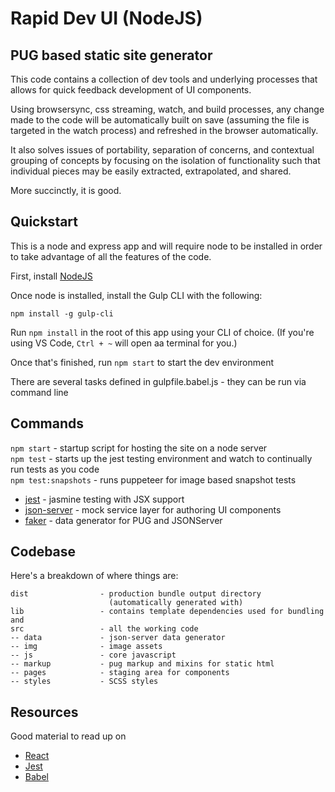 # Rapid Dev UI (NodeJS)
## PUG based static site generator

This code contains a collection of dev tools and underlying processes that allows for quick feedback development of UI components.

Using browsersync, css streaming, watch, and build processes, any change made to the code will be automatically built on save (assuming the file is targeted in the watch process) and refreshed in the browser automatically.

It also solves issues of portability, separation of concerns, and contextual grouping of concepts by focusing on the isolation of functionality such that individual pieces may be easily extracted, extrapolated, and shared.

More succinctly, it is good.

## Quickstart

This is a node and express app and will require node to be installed in order to take advantage of all the features of the code.

First, install [NodeJS](https://nodejs.org/en/)  

Once node is installed, install the Gulp CLI with the following:

`npm install -g gulp-cli`

Run `npm install` in the root of this app using your CLI of choice.  (If you're using VS Code, `Ctrl + ~` will open aa terminal for you.)

Once that's finished, run `npm start` to start the dev environment

There are several tasks defined in gulpfile.babel.js - they can be run via command line

## Commands

`npm start` - startup script for hosting the site on a node server  
`npm test` - starts up the jest testing environment and watch to continually run tests as you code  
`npm test:snapshots` - runs puppeteer for image based snapshot tests  

* [jest](https://facebook.github.io/jest/) - jasmine testing with JSX support
* [json-server](https://github.com/typicode/json-server) - mock service layer for authoring UI components
* [faker](https://github.com/Marak/Faker.js) - data generator for PUG and JSONServer

## Codebase

Here's a breakdown of where things are:

```
dist                - production bundle output directory
                      (automatically generated with)
lib                 - contains template dependencies used for bundling and 
src                 - all the working code
-- data             - json-server data generator
-- img              - image assets
-- js               - core javascript
-- markup           - pug markup and mixins for static html
-- pages            - staging area for components
-- styles           - SCSS styles
```

## Resources

Good material to read up on

* [React](https://reactjs.org/)
* [Jest](https://facebook.github.io/jest/)
* [Babel](https://babeljs.io/learn-es2015/)

